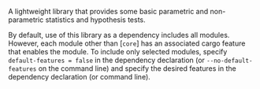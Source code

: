 A lightweight library that provides some basic parametric and non-parametric statistics and hypothesis tests.

By default, use of this library as a dependency includes all modules. However, each module other than [`core`] has an associated cargo feature that enables the module. To include only selected modules, specify `default-features = false` in the dependency declaration (or `--no-default-features` on the command line) and specify the desired features in the dependency declaration (or command line).

